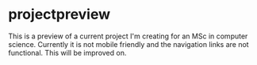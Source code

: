 # projectpreview
This is a preview of a current project I'm creating for an MSc in computer science. Currently it is not mobile friendly and the navigation links are not functional. This will be improved on.

